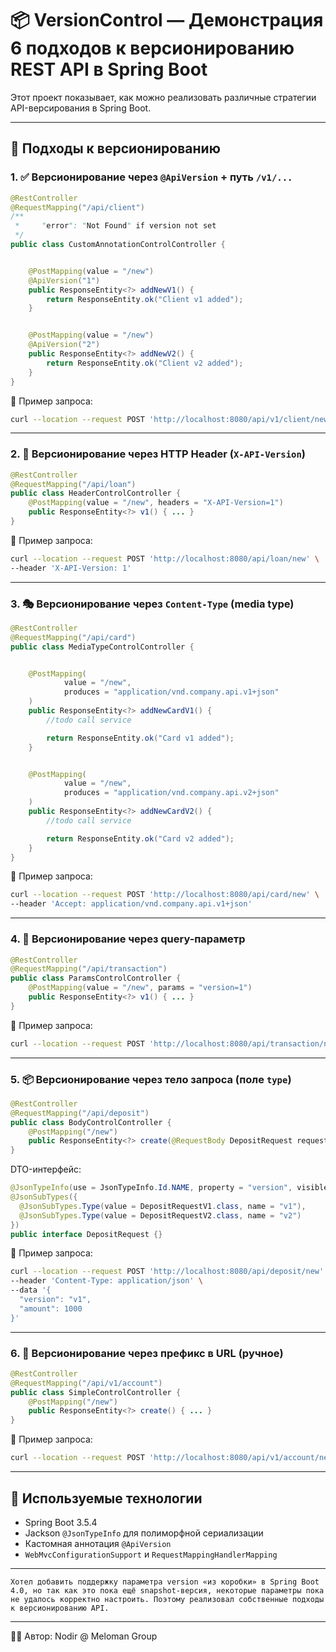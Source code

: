 # 📦 VersionControl — Демонстрация 6 подходов к версионированию REST API в Spring Boot

Этот проект показывает, как можно реализовать различные стратегии API-версирования в Spring Boot.

---

## 🔧 Подходы к версионированию

### 1. ✅ Версионирование через `@ApiVersion` + путь `/v1/...`

```java
@RestController
@RequestMapping("/api/client")
/**
 *     "error": "Not Found" if version not set
 */
public class CustomAnnotationControlController {


    @PostMapping(value = "/new")
    @ApiVersion("1")
    public ResponseEntity<?> addNewV1() {
        return ResponseEntity.ok("Client v1 added");
    }


    @PostMapping(value = "/new")
    @ApiVersion("2")
    public ResponseEntity<?> addNewV2() {
        return ResponseEntity.ok("Client v2 added");
    }
}

```

📎 Пример запроса:

```bash
curl --location --request POST 'http://localhost:8080/api/v1/client/new' --header 'Content-Type: application/json' --data '{ "amount": 1000 }'
```

---

### 2. 📨 Версионирование через HTTP Header (`X-API-Version`)

```java
@RestController
@RequestMapping("/api/loan")
public class HeaderControlController {
    @PostMapping(value = "/new", headers = "X-API-Version=1")
    public ResponseEntity<?> v1() { ... }
}
```

📎 Пример запроса:

```bash
curl --location --request POST 'http://localhost:8080/api/loan/new' \
--header 'X-API-Version: 1'
```

---

### 3. 🎭 Версионирование через `Content-Type` (media type)

```java
@RestController
@RequestMapping("/api/card")
public class MediaTypeControlController {


    @PostMapping(
            value = "/new",
            produces = "application/vnd.company.api.v1+json"
    )
    public ResponseEntity<?> addNewCardV1() {
        //todo call service

        return ResponseEntity.ok("Card v1 added");
    }


    @PostMapping(
            value = "/new",
            produces = "application/vnd.company.api.v2+json"
    )
    public ResponseEntity<?> addNewCardV2() {
        //todo call service

        return ResponseEntity.ok("Card v2 added");
    }
}

```

📎 Пример запроса:

```bash
curl --location --request POST 'http://localhost:8080/api/card/new' \
--header 'Accept: application/vnd.company.api.v1+json'
```

---

### 4. 🧩 Версионирование через query-параметр

```java
@RestController
@RequestMapping("/api/transaction")
public class ParamsControlController {
    @PostMapping(value = "/new", params = "version=1")
    public ResponseEntity<?> v1() { ... }
}
```

📎 Пример запроса:

```bash
curl --location --request POST 'http://localhost:8080/api/transaction/new?version=1'
```

---

### 5. 📦 Версионирование через тело запроса (поле `type`)

```java
@RestController
@RequestMapping("/api/deposit")
public class BodyControlController {
    @PostMapping("/new")
    public ResponseEntity<?> create(@RequestBody DepositRequest request) { ... }
}
```

DTO-интерфейс:

```java
@JsonTypeInfo(use = JsonTypeInfo.Id.NAME, property = "version", visible = true)
@JsonSubTypes({
  @JsonSubTypes.Type(value = DepositRequestV1.class, name = "v1"),
  @JsonSubTypes.Type(value = DepositRequestV2.class, name = "v2")
})
public interface DepositRequest {}
```

📎 Пример запроса:

```bash
curl --location --request POST 'http://localhost:8080/api/deposit/new' \
--header 'Content-Type: application/json' \
--data '{
  "version": "v1",
  "amount": 1000
}'
```

---

### 6. 📁 Версионирование через префикс в URL (ручное)

```java
@RestController
@RequestMapping("/api/v1/account")
public class SimpleControlController {
    @PostMapping("/new")
    public ResponseEntity<?> create() { ... }
}
```

📎 Пример запроса:

```bash
curl --location --request POST 'http://localhost:8080/api/v1/account/new'
```

---


## 🔄 Используемые технологии

- Spring Boot 3.5.4
- Jackson `@JsonTypeInfo` для полиморфной сериализации
- Кастомная аннотация `@ApiVersion`
- `WebMvcConfigurationSupport` и `RequestMappingHandlerMapping`

---


```Примечание
Хотел добавить поддержку параметра version «из коробки» в Spring Boot 4.0, но так как это пока ещё snapshot-версия, некоторые параметры пока не удалось корректно настроить. Поэтому реализовал собственные подходы к версионированию API.
```

---

👨‍💻 Автор: Nodir @ Meloman Group

